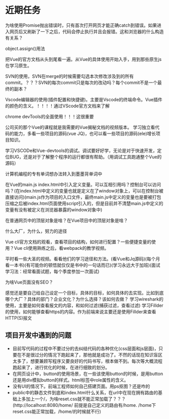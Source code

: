 # 近期任务

为啥使用Promise抛出错误时，只有首次打开网页才能正确catch到错误。如果进入网页后又刷新了一下之后，代码会停止执行并且会报错。这和浏览器的什么构造有关系？

object.assign()用法

把Vue的官方文档从头到尾看一遍。从Vue的具体使用开始入手，用到那些原生js在学习原生。

SVN的使用，SVN在merge的时候需要勾选本次修改涉及到的所有commit。？？？SVN的每次commit只是每次的改动吗？每个commit不是一个最终的副本？

Vscode编辑器的使用(插件配置和快捷键)。主要是Vscode的终端命令。Vue插件的颜色的含义。！！！！通过VScode官方文档来了解

chrome devTools的全面使用！！！这很重要

公司买的那个Vue的课程就是我需要的Vue揭秘文档的视频版本。
学习独立看代码的能力，多看一些项目的源码(vue JQ)，也可以看一些项目的源码(ele)增长项目知识。

学习VSCODe和Vue-devtools的调试。调试要好好学，无论是对于快速开发，定位BUG，还是对于了解整个程序的运行都很有帮助。（用调试工具跑通整个Vue的源码）

计算机编程的专有单词想办法转入到墨墨背单词中

在Vue的main.js index.html中引入定义变量。可以互相引用吗？控制台可以访问吗？(在index.html中定义的变量也就是定义在了window对象上，可以在控制台被直接访问)(main.js作为项目的入口文件，最终main.js中定义的变量也是要被打包压缩之后被index.html页面使用script引入的，但是目前并不清楚main.js中定义的变量有没有被定义在浏览器暴露的window对象中)

在普通网页中的顶层对象是啥？在Vue项目中的顶层对象是啥？

什么大厂，为什么，努力的途径

Vue cli官方文档的观看，查看项目的结构，如何进行配置？一些便捷变量的使用？Vue cli使用熟练之后，看webpack的教学视频。

平时看一些大圣的视频。看看他们的学习途径和方法。(看Vue和Jq源码)(每个月看一本书)(有可能你的顿悟就仅仅是书中的一句话而已)(学习永远大于加班)(面试学习法：经常看面试题，每个季度参加一次面试)

为啥Vue页面没有SEO？

感觉还是要自己给自己设定一个目标，具体的目标，如何具体的去实现。比如到底哪个大厂？具体的部门？企业文化？为什么选择？该如何去做？
学习wireshark的使用，主要是如何查看报文的内容，和如何过滤(捕获过滤，查看过滤)
学习Fillder的使用，如何能够查看https的内容。作为前端来说主要还是使用Fillder来查看HTTP(S)报文

## 项目开发中遇到的问题

* 目前写代码的过程中不要过分的去纠结代码的各种优化(css层面和js层面)，只要在不是很过分的情况下跑起来了，那他就是成功了。不然的话现在知识盲区太多了，想要兼顾写程序又要良好的代码书写，根本做不到。每次等大概流程跑起来了，进行优化的时候，在进行细致的划分。
* 在网页设计中，button的使用场景，在一些该使用button的时候，是用button还是用div模拟button的样式。html标签中role属性的含义。
* 没有UI的情况下。前端工程师如何自己搭建页面。用ps抠图？还是咋的
* public中的静态文件到底和index.html什么关系，在url中在现在拥有路由的基础上多加上一个/，为啥reset.css就不能正常加载了？？？(http://localhost:8080/home/    前提是自己定义的路由有/home.   /home下reset.css能正常加载，/home/的时候就不行)
